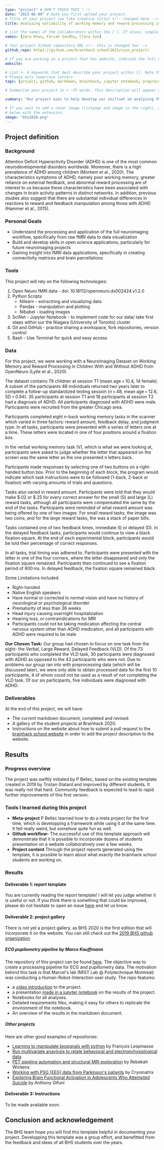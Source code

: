 ```yaml
---
type: "project" # DON'T TOUCH THIS ! :)
date: "2023-06-09" # Date you first upload your project.
# Title of your project (we like creative title) <!-- changed here -->
title: Analyzing variability of working memory and reward processing in children with and without ADHD using fMRI data

# List the names of the collaborators within the [ ]. If alone, simple put your name within [] <!-- changed here -->
names: [Zara Khan, Fariah Sandhu, Clara Sun]

# Your project GitHub repository URL <!-- this is changed too -->
github_repo: https://github.com/brainhack-school2023/csun_project/

# If you are working on a project that has website, indicate the full url including "https://" below or leave it empty. <!-- changed here too -->
website:

# List +- 4 keywords that best describe your project within []. Note that the project summary also involves a number of key words. Those are listed on top of the [github repository](https://github.com/brainhack-school2020/project_template), click `manage topics`. <!-- changed here as well -->
# Please only lowercase letters
tags: [project, github, markdown, brainhack, jupyter notebook, preprocessing, ADHD, fMRI]

# Summarize your project in < ~75 words. This description will appear at the top of your page and on the list page with other projects.. <!-- this is changed as well -->

summary: "Our project aims to help develop our skillset on analyzing fMRI data on the OpenNeuro dataset chosen. This includes using ciftify, cifti_clean, jupyter notebook, and multiutudes of libraries within python. Project reports are incorporated in the BHS [website](https://school.brainhackmtl.org/project)."

# If you want to add a cover image (listpage and image in the right), add it to your directory and indicate the name
# below with the extension.
image: "bhs2020.png" 
---
```

<!-- This is an html comment and this won't appear in the rendered page. You are now editing the "content" area, the core of your description. Everything that you can do in markdown is allowed below. We added a couple of comments to guide your through documenting your progress. -->

## Project definition

### Background

Attention Deficit Hyperactivity Disorder (ADHD) is one of the most common neurodevelopmental disorders worldwide. Moreover, there is a high prevalence of ADHD among children (Morkem et al., 2020). The characteristics symptoms of ADHD, namely poor working memory, greater reliance on external feedback, and abnormal reward processing are of interest to us because these characteristics have been associated with changes in brain activity patterns in distinct networks. In addition, previous studies also suggest that there are substantial individual differences in reactions to reward and feedback manipulation among those with ADHD (Hammer et al., 2015). 

<!-- add in image: "blah" here and Comment here when added -->

### Personal Goals <!-- Done -->
 * Understand the processing and application of the full neuroimaging workflow, specifically from raw fMRI data to data visualization
 * Build and develop skills in open science applications, particularly for future neuroimaging projects
 * Gaining insight into fMRI data applications, specifically in creating connectivity matrices and brain parcellations

### Tools <!-- Done -->

This project will rely on the following technologies:
<!-- testing thing here -->
<OL>
<LI>Open Neuro fMRI data - doi: 10.18112/openneuro.ds002424.v1.2.0
<LI>Python Scripts
<UL>
<LI>Nilearn - extractring and visualizing data
<LI>Pandas - manipulation and plotting 
<LI>Nibabel - loading images
</UL>
<LI>SciNet - Jupyter Notebook - to implement code for our data/ take first steps within our the Niagara (University of Toronto) cluster
<LI>Git and GitHub - practice sharing a workspace, fork repositories, version control 
<LI>Bash - Use Terminal for quick and easy access 
</OL>

### Data

For this project, we were working with a Neuroimaging Dataset on Working Memory and Reward Processing in Children With and Without ADHD from OpenNeuro (Lytle et al., 2020). 

The dataset contains 79 children at session T1 (mean age = 10.4, 14 female). A subset of the participants 48 individuals returned two years later to complete a follow-up standardized testing session (n = 48, mean age = 12.6, SD = 0.94). 35 participants at session T1 and 18 participants at session T2 had a diagnosis of ADHD. All participants diagnosed with ADHD were male. Participants were recruited from the greater Chicago area.

Participants completed eight n-back working memory tasks in the scanner which varied in three factors: reward amount, feedback delay, and judgment type. In all tasks, participants were presented with a series of letters one at a time. These letters were located in one of four positions around a fixation box. 

In the verbal working memory task (V), which is what we were looking at,  participants were asked to judge whether the letter that appeared on the screen was the same letter as the one presented n letters back.

Participants made responses by selecting one of two buttons on a right-handed button box. Prior to the beginning of each block, the program would indicate which task instructions were to be followed (1-back, 2-back or fixation) with varying amounts of trials and questions. 

Tasks also varied in reward amount. Participants were told that they would make $.02 or $.25 for every correct answer for the small (S) and large (L) reward tasks, although all participants were compensated the same by the end of the tasks. Participants were reminded of what reward amount was being offered by one of two images. For small reward tasks, the image was two coins, and for the large reward tasks, the was a stack of paper bills. 

Tasks contained one of two feedback times, immediate (I) or delayed (D). In the delayed feedback tasks, participants would continue to view a black fixation square. At the end of each experimental block, participants would be told their percentage of correct responses.

In all tasks, trial timing was adhered to. Participants were presented with the letter in one of the four corners, where the letter disappeared and only the fixation square remained. Participants then continued to see a fixation period of 600 ms. In delayed feedback, the fixation square remained black.
 
Some Limitations included:
* Right-handed
* Native English speakers
* Have normal or corrected to normal vision and have no history of neurological or psychological disorder
* Prematurity of less than 36 weeks
* Head injury causing overnight hospitalization
* Hearing loss, or contraindications for MRI
* Participants could not be taking medication affecting the central nervous system other than ADHD medication, and all participants with ADHD were required to be male

**Our Chosen Task:**
Our group had chosen to focus on one task from the eight- the Verbal, Large Reward, Delayed Feedback (VLD).  Of the 73 participants who completed the VLD task, 30 participants were diagnosed with ADHD as opposed to the 43 participants who were not. Due to problems our group ran into with preprocessing data (which will be discussed later), we were only able to obtain processed data for the first 10 participants, 4 of whom could not be used as a result of not completing the VLD task. Of our six participants, five individuals were diagnosed with ADHD.
 
 <!-- Add Data Images Hhere!!! Marks as Done when done -->
 
 

### Deliverables

At the end of this project, we will have:
 - The current markdown document, completed and revised.
 - A gallery of the student projects at Brainhack 2020.
 - Instructions on the website about how to submit a pull request to the [brainhack school website](https://github.com/BrainhackMTL/school) in order to add the project description to the website.

## Results

### Progress overview

The project was swiftly initiated by P Bellec, based on the existing template created in 2019 by Tristan Glatard and improved by different students. It was really not that hard. Community feedback is expected to lead to rapid further improvements of this first version.

### Tools I learned during this project

 * **Meta-project** P Bellec learned how to do a meta project for the first time, which is developping a framework while using it at the same time. It felt really weird, but somehow quite fun as well.
 * **Github workflow-** The successful use of this template approach will demonstrate that it is possible to incorporate dozens of students presentation on a website collaboratively over a few weeks.
 * **Project content** Through the project reports generated using the template, it is possible to learn about what exactly the brainhack school students are working on.

### Results

#### Deliverable 1: report template

You are currently reading the report template! I will let you judge whether it is useful or not. If you think there is something that could be improved, please do not hesitate to open an issue [here](https://github.com/brainhack-school2020/project_template/issues) and let us know.

#### Deliverable 2: project gallery

There is not yet a project gallery, as BHS 2020 is the first edition that will incorporate it on the website. You can still check out the [2019 BHS github organization](https://github.com/mtl-brainhack-school-2019)

##### ECG pupilometry pipeline by Marce Kauffmann

The repository of this project can be found [here](https://github.com/mtl-brainhack-school-2019/ecg_pupillometry_pipeline_kaufmann). The objective was to create a processing pipeline for ECG and pupillometry data. The motivation behind this task is that Marcel's lab (MIST Lab @ Polytechnique Montreal) was conducting a Human-Robot-Interaction user study. The repo features:
 * a [video introduction](http://www.youtube.com/watch/8ZVCNeX42_A) to the project.
 * a presentation [made in a jupyter notebook](https://github.com/mtl-brainhack-school-2019/ecg_pupillometry_pipeline_kaufmann/blob/master/BrainHackPresentation.ipynb) on the results of the project.
 * Notebooks for all analyses.
 * Detailed requirements files, making it easy for others to replicate the environment of the notebook.
 * An overview of the results in the markdown document.

##### Other projects
Here are other good examples of repositories:
- [Learning to manipulate biosignals with python](https://github.com/mtl-brainhack-school-2019/franclespinas-biosignals) by François Lespinasse
- [Run multivariate anaylysis to relate behavioral and electropyhysiological data](https://github.com/mtl-brainhack-school-2019/PLS_PV_Behaviour)
- [PET pipeline automation and structural MRI exploration](https://github.com/mtl-brainhack-school-2019/rwickens-sMRI-PET) by Rebekah Wickens
- [Working with PSG [EEG] data from Parkinson's patients](https://github.com/mtl-brainhack-school-2019/Soraya-sleep-data-in-PD-patients) by Cryomatrix
- [Exploring Brain Functional Activation in Adolescents Who Attempted Suicide](https://github.com/mtl-brainhack-school-2019/Anthony-Gifuni-repo) by Anthony Gifuni

#### Deliverable 3: Instructions

 To be made available soon.

## Conclusion and acknowledgement

The BHS team hope you will find this template helpful in documenting your project. Developping this template was a group effort, and benefitted from the feedback and ideas of all BHS students over the years.
